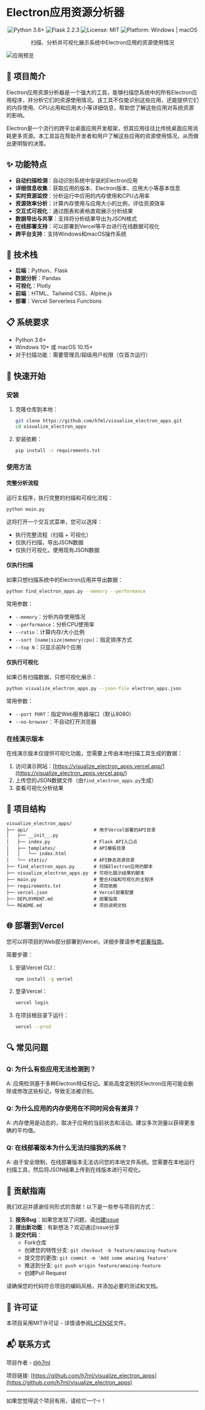 # Electron应用资源分析器

<div align="center">
  <img src="https://img.shields.io/badge/Python-3.6+-blue.svg" alt="Python 3.6+">
  <img src="https://img.shields.io/badge/Flask-2.2.3-green.svg" alt="Flask 2.2.3">
  <img src="https://img.shields.io/badge/License-MIT-yellow.svg" alt="License: MIT">
  <img src="https://img.shields.io/badge/Platform-Windows%20%7C%20macOS-lightgrey.svg" alt="Platform: Windows | macOS">
</div>

<p align="center">扫描、分析并可视化展示系统中Electron应用的资源使用情况</p>

![应用预览](https://visualize-electron-apps.vercel.app/)

## 📝 项目简介

Electron应用资源分析器是一个强大的工具，能够扫描您系统中的所有Electron应用程序，并分析它们的资源使用情况。该工具不仅能识别这些应用，还能提供它们的内存使用、CPU占用和应用大小等详细信息，帮助您了解这些应用对系统资源的影响。

Electron是一个流行的跨平台桌面应用开发框架，但其应用往往比传统桌面应用消耗更多资源。本工具旨在帮助开发者和用户了解这些应用的资源使用情况，从而做出更明智的决策。

## ✨ 功能特点

- **自动扫描检测**：自动识别系统中安装的Electron应用
- **详细信息收集**：获取应用的版本、Electron版本、应用大小等基本信息
- **实时资源监控**：分析运行中应用的内存使用和CPU占用率
- **资源效率分析**：计算内存使用与应用大小的比例，评估资源效率
- **交互式可视化**：通过图表和表格直观展示分析结果
- **数据导出与共享**：支持将分析结果导出为JSON格式
- **在线部署支持**：可以部署到Vercel等平台进行在线数据可视化
- **跨平台支持**：支持Windows和macOS操作系统

## 🔧 技术栈

- **后端**：Python、Flask
- **数据分析**：Pandas
- **可视化**：Plotly
- **前端**：HTML、Tailwind CSS、Alpine.js
- **部署**：Vercel Serverless Functions

## 📋 系统要求

- Python 3.6+
- Windows 10+ 或 macOS 10.15+
- 对于扫描功能：需要管理员/超级用户权限（仅首次运行）

## 🚀 快速开始

### 安装

1. 克隆仓库到本地：
   ```bash
   git clone https://github.com/h7ml/visualize_electron_apps.git
   cd visualize_electron_apps
   ```

2. 安装依赖：
   ```bash
   pip install -r requirements.txt
   ```

### 使用方法

#### 完整分析流程

运行主程序，执行完整的扫描和可视化流程：

```bash
python main.py
```

这将打开一个交互式菜单，您可以选择：
- 执行完整流程（扫描 + 可视化）
- 仅执行扫描，导出JSON数据
- 仅执行可视化，使用现有JSON数据

#### 仅执行扫描

如果只想扫描系统中的Electron应用并导出数据：

```bash
python find_electron_apps.py --memory --performance
```

常用参数：
- `--memory`：分析内存使用情况
- `--performance`：分析CPU使用率
- `--ratio`：计算内存/大小比例
- `--sort [name|size|memory|cpu]`：指定排序方式
- `--top N`：只显示前N个应用

#### 仅执行可视化

如果已有扫描数据，只想可视化展示：

```bash
python visualize_electron_apps.py --json-file electron_apps.json
```

常用参数：
- `--port PORT`：指定Web服务器端口（默认8080）
- `--no-browser`：不自动打开浏览器

### 在线演示版本

在线演示版本仅提供可视化功能，您需要上传由本地扫描工具生成的数据：

1. 访问演示网站：[https://visualize_electron_apps.vercel.app/](https://visualize_electron_apps.vercel.app/)
2. 上传您的JSON数据文件（由`find_electron_apps.py`生成）
3. 查看可视化分析结果

## 📂 项目结构

```
visualize_electron_apps/
├── api/                        # 用于Vercel部署的API目录
│   ├── __init__.py
│   ├── index.py                # Flask API入口点
│   ├── templates/              # API模板目录
│   │   └── index.html
│   └── static/                 # API静态资源目录
├── find_electron_apps.py       # 扫描Electron应用的脚本
├── visualize_electron_apps.py  # 可视化展示结果的脚本
├── main.py                     # 整合扫描和可视化的主程序
├── requirements.txt            # 项目依赖
├── vercel.json                 # Vercel部署配置
├── DEPLOYMENT.md               # 部署指南
└── README.md                   # 项目说明文档
```

## 🌐 部署到Vercel

您可以将项目的Web部分部署到Vercel，详细步骤请参考[部署指南](DEPLOYMENT.md)。

简要步骤：

1. 安装Vercel CLI：
   ```bash
   npm install -g vercel
   ```

2. 登录Vercel：
   ```bash
   vercel login
   ```

3. 在项目根目录下运行：
   ```bash
   vercel --prod
   ```

## 🔍 常见问题

### Q: 为什么有些应用无法检测到？

A: 应用检测基于多种Electron特征标记。某些高度定制的Electron应用可能会删除或修改这些标记，导致无法被识别。

### Q: 为什么应用的内存使用在不同时间会有差异？

A: 内存使用是动态的，取决于应用的当前状态和活动。建议多次测量以获得更准确的平均值。

### Q: 在线部署版本为什么无法扫描我的系统？

A: 由于安全限制，在线部署版本无法访问您的本地文件系统。您需要在本地运行扫描工具，然后将JSON结果上传到在线版本进行可视化。

## 👥 贡献指南

我们欢迎并感谢任何形式的贡献！以下是一些参与项目的方式：

1. **报告Bug**：如果您发现了问题，请[创建issue](https://github.com/h7ml/visualize_electron_apps/issues)
2. **提出新功能**：有新想法？欢迎通过issue分享
3. **提交代码**：
   - Fork仓库
   - 创建您的特性分支: `git checkout -b feature/amazing-feature`
   - 提交您的更改: `git commit -m 'Add some amazing feature'`
   - 推送到分支: `git push origin feature/amazing-feature`
   - 创建Pull Request

请确保您的代码符合项目的编码风格，并添加必要的测试和文档。

## 📄 许可证

本项目采用MIT许可证 - 详情请参阅[LICENSE](LICENSE)文件。

## 📬 联系方式

项目作者 - [@h7ml](https://github.com/h7ml)

项目链接: [https://github.com/h7ml/visualize_electron_apps](https://github.com/h7ml/visualize_electron_apps)

---

如果您觉得这个项目有用，请给它一个⭐️！ 

